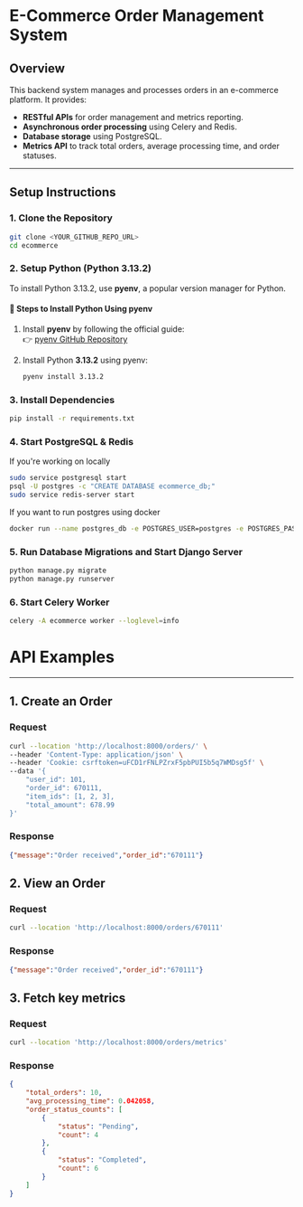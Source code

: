 # E-Commerce Order Management System

## Overview
This backend system manages and processes orders in an e-commerce platform. It provides:  
- **RESTful APIs** for order management and metrics reporting.  
- **Asynchronous order processing** using Celery and Redis.  
- **Database storage** using PostgreSQL.  
- **Metrics API** to track total orders, average processing time, and order statuses.  

---

## Setup Instructions

### 1️. Clone the Repository
```sh
git clone <YOUR_GITHUB_REPO_URL>
cd ecommerce
```

### 2. Setup Python (Python 3.13.2)
To install Python 3.13.2, use **pyenv**, a popular version manager for Python.

#### **🔹 Steps to Install Python Using pyenv**
1. Install **pyenv** by following the official guide:  
   👉 [pyenv GitHub Repository](https://github.com/pyenv/pyenv)
   
2. Install Python **3.13.2** using pyenv:
   ```sh
   pyenv install 3.13.2

### 3. Install Dependencies
```sh
pip install -r requirements.txt
```

### 4. Start PostgreSQL & Redis
If you're working on locally
```sh
sudo service postgresql start
psql -U postgres -c "CREATE DATABASE ecommerce_db;"
sudo service redis-server start
```
If you want to run postgres using docker
```sh
docker run --name postgres_db -e POSTGRES_USER=postgres -e POSTGRES_PASSWORD=your_password -e POSTGRES_DB=ecommerce_db -p 5432:5432 -d postgres:15
```

### 5. Run Database Migrations and Start Django Server
```sh
python manage.py migrate
python manage.py runserver
```

### 6. Start Celery Worker
```sh
celery -A ecommerce worker --loglevel=info
```

# API Examples

---

## **1. Create an Order**
### **Request**
```sh
curl --location 'http://localhost:8000/orders/' \
--header 'Content-Type: application/json' \
--header 'Cookie: csrftoken=uFCD1rFNLPZrxF5pbPUI5b5q7WMDsg5f' \
--data '{
    "user_id": 101,
    "order_id": 670111,
    "item_ids": [1, 2, 3],
    "total_amount": 678.99
}'
```

### **Response**
```json
{"message":"Order received","order_id":"670111"}
```

## **2. View an Order**
### **Request**
```sh
curl --location 'http://localhost:8000/orders/670111'
```

### **Response**
```json
{"message":"Order received","order_id":"670111"}
```

## **3. Fetch key metrics**
### **Request**
```sh
curl --location 'http://localhost:8000/orders/metrics'
```

### **Response**
```json
{
    "total_orders": 10,
    "avg_processing_time": 0.042058,
    "order_status_counts": [
        {
            "status": "Pending",
            "count": 4
        },
        {
            "status": "Completed",
            "count": 6
        }
    ]
}
```
